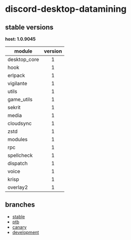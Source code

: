 # discord-desktop-datamining

## stable versions

**host: 1.0.9045**

| module | version |
| ------ | :-----: |
| desktop_core | 1 |
| hook | 1 |
| erlpack | 1 |
| vigilante | 1 |
| utils | 1 |
| game_utils | 1 |
| sekrit | 1 |
| media | 1 |
| cloudsync | 1 |
| zstd | 1 |
| modules | 1 |
| rpc | 1 |
| spellcheck | 1 |
| dispatch | 1 |
| voice | 1 |
| krisp | 1 |
| overlay2 | 1 |

## branches

- [stable](https://github.com/OpenAsar/discord-desktop-datamining/tree/stable)
- [ptb](https://github.com/OpenAsar/discord-desktop-datamining/tree/ptb)
- [canary](https://github.com/OpenAsar/discord-desktop-datamining/tree/canary)
- [development](https://github.com/OpenAsar/discord-desktop-datamining/tree/development)